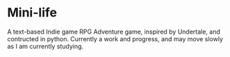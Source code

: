 # Mini-life
A text-based Indie game RPG Adventure game, inspired by Undertale, and contructed in python.
Currently a work and progress, and may move slowly as I am currently studying.
